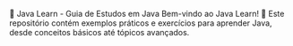 📌 Java Learn - Guia de Estudos em Java
Bem-vindo ao Java Learn! 🚀 Este repositório contém exemplos práticos e exercícios para aprender Java, desde conceitos básicos até tópicos avançados.